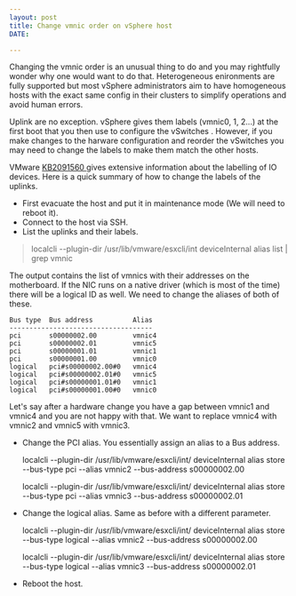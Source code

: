 ```yaml
---
layout: post
title: Change vmnic order on vSphere host
DATE: 

---
```

Changing the vmnic order is an unusual thing to do and you may rightfully wonder why one would want to do that. Heterogeneous enironments are fully supported but most vSphere administrators aim to have homogeneous hosts with the exact same config in their clusters to simplify operations and avoid human errors.

Uplink are no exception. vSphere gives them labels (vmnic0, 1, 2...) at the first boot that you then use to configure the vSwitches . However, if you make changes to the harware configuration and reorder the vSwitches you may need to change the labels to make them match the other hosts.

VMware [KB2091560 ](https://kb.vmware.com/s/article/2091560) gives extensive information about the labelling of IO devices. Here is a quick summary of how to change the labels of the uplinks.

* First evacuate the host and put it in maintenance mode (We will need to reboot it).
* Connect to the host via SSH.
* List the uplinks and their labels.

> localcli --plugin-dir /usr/lib/vmware/esxcli/int deviceInternal alias list | grep vmnic

The output contains the list of vmnics with their addresses on the motherboard. If the NIC runs on a native driver (which is most of the time) there will be a logical ID as well. We need to change the aliases of both of these.

    Bus type  Bus address          Alias
    ------------------------------------
    pci       s00000002.00         vmnic4
    pci       s00000002.01         vmnic5
    pci       s00000001.01         vmnic1
    pci       s00000001.00         vmnic0
    logical   pci#s00000002.00#0   vmnic4
    logical   pci#s00000002.01#0   vmnic5
    logical   pci#s00000001.01#0   vmnic1
    logical   pci#s00000001.00#0   vmnic0

Let's say after a hardware change you have a gap between vmnic1 and vmnic4 and you are not happy with that. We want to replace vmnic4 with vmnic2 and vmnic5 with vmnic3.

* Change the PCI alias. You essentially assign an alias to a Bus address.

    localcli --plugin-dir /usr/lib/vmware/esxcli/int/ deviceInternal alias store --bus-type pci --alias vmnic2 --bus-address s00000002.00
    
    localcli --plugin-dir /usr/lib/vmware/esxcli/int/ deviceInternal alias store --bus-type pci --alias vmnic3 --bus-address s00000002.01

* Change the logical alias. Same as before with a different parameter.

    localcli --plugin-dir /usr/lib/vmware/esxcli/int/ deviceInternal alias store --bus-type logical --alias vmnic2 --bus-address s00000002.00
    
    localcli --plugin-dir /usr/lib/vmware/esxcli/int/ deviceInternal alias store --bus-type logical --alias vmnic3 --bus-address s00000002.01

* Reboot the host.